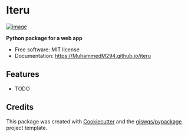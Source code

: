 # Iteru


[![image](https://img.shields.io/pypi/v/iteru.svg)](https://pypi.python.org/pypi/iteru)


**Python package for a web app**


-   Free software: MIT license
-   Documentation: https://MuhammedM294.github.io/iteru
    

## Features

-   TODO

## Credits

This package was created with [Cookiecutter](https://github.com/cookiecutter/cookiecutter) and the [giswqs/pypackage](https://github.com/giswqs/pypackage) project template.
